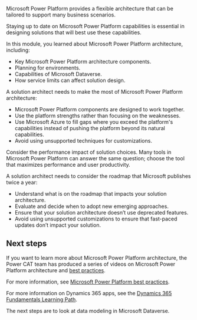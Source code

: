 Microsoft Power Platform provides a flexible architecture that can be tailored to support many business scenarios.

Staying up to date on Microsoft Power Platform capabilities is essential in designing solutions that will best use these capabilities.

In this module, you learned about Microsoft Power Platform architecture, including:

- Key Microsoft Power Platform architecture components.
- Planning for environments.
- Capabilities of Microsoft Dataverse.
- How service limits can affect solution design.

A solution architect needs to make the most of Microsoft Power Platform architecture:

- Microsoft Power Platform components are designed to work together.
- Use the platform strengths rather than focusing on the weaknesses.
- Use Microsoft Azure to fill gaps where you exceed the platform's capabilities instead of pushing the platform beyond its natural capabilities.
- Avoid using unsupported techniques for customizations.

Consider the performance impact of solution choices. Many tools in Microsoft Power Platform can answer the same question; choose the tool that maximizes performance and user productivity.

A solution architect needs to consider the roadmap that Microsoft publishes twice a year:

- Understand what is on the roadmap that impacts your solution architecture.
- Evaluate and decide when to adopt new emerging approaches.
- Ensure that your solution architecture doesn’t use deprecated features.
- Avoid using unsupported customizations to ensure that fast-paced updates don’t impact your solution.

## Next steps

If you want to learn more about Microsoft Power Platform architecture, the Power CAT team has produced a series of videos on Microsoft Power Platform architecture and [best practices](https://www.youtube.com/playlist?list=PLi9EhCY4z99W2QOTgbwhFZEjpqc8YZDVH).

For more information, see [Microsoft Power Platform best practices](/training/paths/best-practices-environments/?azure-portal=true).

For more information on Dynamics 365 apps, see the [Dynamics 365 Fundamentals Learning Path](/training/paths/dynamics-365-fundamentals/?azure-portal=true).

The next steps are to look at data modeling in Microsoft Dataverse.
